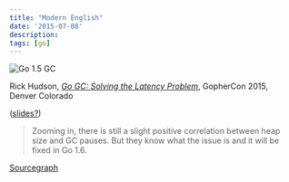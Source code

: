 ```yaml
---
title: "Modern English"
date: '2015-07-08'
description:
tags: [go]
---
```


![Go 1.5 GC](https://40.media.tumblr.com/9307fba3736ad303738661bd558dddf0/tumblr_inline_nr6qrn313V1sdck2n_540.jpg)

Rick Hudson, [_Go GC: Solving the Latency Problem_](https://sourcegraph.com/blog/live/gophercon2015/123574706480), GopherCon 2015, Denver Colorado

([slides?](https://github.com/gophercon/2015-talks))

> Zooming in, there is still a slight positive correlation between heap size and GC pauses. But they know what the issue is and it will be fixed in Go 1.6.

[Sourcegraph](https://sourcegraph.com/blog/live/gophercon2015/123574706480)
